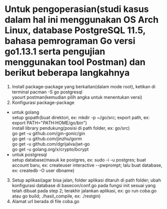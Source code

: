 # Untuk pengoperasian(studi kasus dalam hal ini menggunakan OS Arch Linux, database PostgreSQL 11.5, bahasa pemrograman Go versi go1.13.1 serta pengujian menggunakan tool Postman) dan berikut beberapa langkahnya

1. Install package-package yang berkaitan(dalam mode root), ketikan di terminal
pacman -S go postgresql \
yaourt postman(kemudian pilih angka untuk menentukan versi) 
2. Konfigurasi package-package
* untuk golang \
setup gopath(buat direktori, ex: mkdir -p ~/go/src; export path, ex: export PATH="$PATH:$HOME/go/bin") \
install library pendukung(posisi di path folder, ex: go/src) \
go get -u github.com/gin-gonic/gin \
go get -u github.com/jinzhu/gorm \
go get -u github.com/dgrijalva/jwt-go \
go get -u golang.org/x/crypto/bcrypt 
* untuk postgresql \
setup database(masuk ke postgres, ex: sudo -i -u postgres; buat account baru, ex: createuser interactive --pwprompt; lalu buat database, ex: createdb -O user dbname) 
3. Setup aplikasi(agar bisa jalan, folder aplikasi ditaruh di path folder; ubah konfigurasi database di basecon/conf.go pada fungsi init sesuai yang telah dibuat pada step 2; terakhir jalankan aplikasi, ex: go run coba.go atau go build; ./hasil_compile, ex: ./restgin)
4. Alamat url berada di file coba.go
